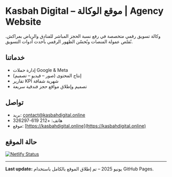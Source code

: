 # Kasbah Digital – موقع الوكالة | Agency Website

وكالة تسويق رقمي متخصصة في رفع نسبة الحجز المباشر للفنادق والرياض بمراكش.
نُقلص عمولة المنصات ونُحسّن الظهور الرقمي بأحدث أدوات التسويق.

## خدماتنا
- إدارة حملات Google & Meta
- إنتاج المحتوى (صور – فيديو – تصميم)
- تقارير KPI شهرية شفافة
- تصميم وإطلاق مواقع حجز فندقية سريعة

## تواصل
- بريد: contact@kasbahdigital.online  
- هاتف: +212 619-326297 
- موقع: [https://kasbahdigital.online](https://kasbahdigital.online)

## حالة الموقع
[![Netlify Status](https://api.netlify.com/api/v1/badges/XXXX/deploy-status)](https://app.netlify.com/sites/kasbahdigital/deploys)

---
**Last update:** يونيو 2025 – تم إطلاق الموقع بالكامل باستخدام GitHub Pages.

